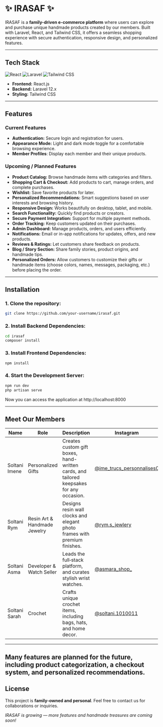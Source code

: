 # ✨ IRASAF ✨ 

IRASAF is a **family-driven e-commerce platform** where users can explore and purchase unique handmade products created by our members. Built with Laravel, React, and Tailwind CSS, it offers a seamless shopping experience with secure authentication, responsive design, and personalized features.



---

## Tech Stack

![React](https://img.shields.io/badge/React-20232A?style=for-the-badge&logo=react&logoColor=61DAFB)
![Laravel](https://img.shields.io/badge/Laravel-FF2D20?style=for-the-badge&logo=laravel&logoColor=white)
![Tailwind CSS](https://img.shields.io/badge/Tailwind%20CSS-06B6D4?style=for-the-badge&logo=tailwind-css&logoColor=white)

- **Frontend:** React.js  
- **Backend:** Laravel 12.x  
- **Styling:** Tailwind CSS  


---

## Features

### Current Features
- **Authentication:** Secure login and registration for users.  
- **Appearance Mode:** Light and dark mode toggle for a comfortable browsing experience.
- **Member Profiles**: Display each member and their unique products.


### Upcoming / Planned Features
- **Product Catalog:** Browse handmade items with categories and filters.  
- **Shopping Cart & Checkout:** Add products to cart, manage orders, and complete purchases.  
- **Wishlist:** Save favorite products for later.  
- **Personalized Recommendations:** Smart suggestions based on user interests and browsing history.  
- **Responsive Design:** Works beautifully on desktop, tablet, and mobile.  
- **Search Functionality:** Quickly find products or creators.  
- **Secure Payment Integration:** Support for multiple payment methods.  
- **Order Tracking:** Keep customers updated on their purchases.  
- **Admin Dashboard:** Manage products, orders, and users efficiently.  
- **Notifications:** Email or in-app notifications for updates, offers, and new products.  
- **Reviews & Ratings:** Let customers share feedback on products.  
- **Blog / Story Section:** Share family stories, product origins, and handmade tips.
- **Personalized Orders:** Allow customers to customize their gifts or handmade items (choose colors, names, messages, packaging, etc.) before placing the order.


---
## Installation

### 1. Clone the repository:
```bash
git clone https://github.com/your-username/irasaf.git
```
### 2. Install Backend Dependencies:
```bash
cd irasaf
composer install
```
### 3. Install Frontend Dependencies:
```bash
npm install
```
### 4. Start the Development Server:
```bash
npm run dev
php artisan serve
```

Now you can access the application at http://localhost:8000



---

## Meet Our Members

| Name | Role | Description | Instagram |
|------|------|-------------|-----------|
| Soltani Imene | Personalized Gifts | Creates custom gift boxes, hand-written cards, and tailored keepsakes for any occasion. | [@ime_trucs_personnalises0](https://www.instagram.com/ime_trucs_personnalises0/) |
| Soltani Rym | Resin Art & Handmade Jewelry | Designs resin wall clocks and elegant photo frames with premium finishes. | [@rym.s_jewlery](https://www.instagram.com/rym.s_jewlery/) |
| Soltani Asma | Developer & Watch Seller | Leads the full‑stack platform, and curates stylish wrist watches. | [@asmara_shop_](https://www.instagram.com/asmara_shop_/) |
| Soltani Sarah | Crochet | Crafts unique crochet items, including bags, hats, and home decor. | [@soltani.1010011](https://www.instagram.com/soltani.1010011/) |

---





Many features are planned for the future, including product categorization, a checkout system, and personalized recommendations.
---

## License

This project is **family-owned and personal**. Feel free to contact us for collaborations or inquiries.  

*IRASAF is growing — more features and handmade treasures are coming soon!*  

